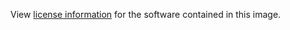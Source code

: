 View [license information](https://github.com/influxdata/influxdb/blob/master/LICENSE) for the software contained in this image.

